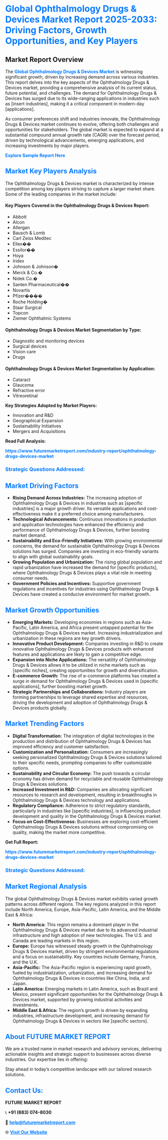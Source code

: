 <h1 style="color: #007BFF;">Global Ophthalmology Drugs & Devices Market Report 2025-2033: Driving Factors, Growth Opportunities, and Key Players</h1>

<section id="overview">
<h2>Market Report Overview</h2>
<p>The <a href="https://www.futuremarketreport.com/industry-report/ophthalmology-drugs-devices-market" style="color: #007BFF; text-decoration: none;"><strong>Global Ophthalmology Drugs & Devices Market</strong></a> is witnessing significant growth, driven by increasing demand across various industries. This report delves into the key aspects of the Ophthalmology Drugs & Devices market, providing a comprehensive analysis of its current status, future potential, and challenges. The demand for Ophthalmology Drugs & Devices has surged due to its wide-ranging applications in industries such as [insert industries], making it a critical component in modern-day [applications].</p>
<p>As consumer preferences shift and industries innovate, the Ophthalmology Drugs & Devices market continues to evolve, offering both challenges and opportunities for stakeholders. The global market is expected to expand at a substantial compound annual growth rate (CAGR) over the forecast period, driven by technological advancements, emerging applications, and increasing investments by major players.</p>
</section>

<section id="overview">
<p><a href="https://www.futuremarketreport.com/request-sample/reportId=63180" style="color: #007BFF; text-decoration: none;"><strong>Explore Sample Report Here</strong></a></p>
</section>

<section id="key-players">
<h2 style="color: #007BFF;">Market Key Players Analysis</h2>
<p>The Ophthalmology Drugs & Devices market is characterized by intense competition among key players striving to capture a larger market share. Some of the leading companies in the market include:</p>
<h4>Key Players Covered in the Ophthalmology Drugs & Devices Report:</h4>
<ul><li>Abbott</li><li>Alcon</li><li>Allergan</li><li>Bausch &amp; Lomb</li><li>Carl Zeiss Meditec</li><li>Ellex��</li><li>Essilor��</li><li>Hoya</li><li>Iridex</li><li>Johnson &amp; Johnson�</li><li>Merck &amp; Co.�</li><li>Nidek Co.�</li><li>Santen Pharmaceutical��</li><li>Novartis</li><li>Pfizer����</li><li>Roche Holding�</li><li>Staar Surgical</li><li>Topcon</li><li>Ziemer Ophthalmic Systems</li></ul>
<h4>Ophthalmology Drugs & Devices Market Segmentation by Type:</h4>
<ul><li>Diagnostic and monitoring devices</li><li>Surgical devices</li><li>Vision care</li><li>Drugs</li></ul>

<h4>Ophthalmology Drugs & Devices Market Segmentation by Application:</h4>
<ul><li>Cataract</li><li>Glaucoma</li><li>Refractive error</li><li>Vitreoretinal</li></ul>
<p><strong>Key Strategies Adopted by Market Players:</strong></p>
<ul>
<li>Innovation and R&D</li>
<li>Geographical Expansion</li>
<li>Sustainability Initiatives</li>
<li>Mergers and Acquisitions</li>
</ul>
</section>

<section>
<p><strong>Read Full Analysis: </strong></p><a href="https://www.futuremarketreport.com/industry-report/ophthalmology-drugs-devices-market" style="color: #007BFF; text-decoration: none;"><strong>https://www.futuremarketreport.com/industry-report/ophthalmology-drugs-devices-market</strong></a>
<h3 style="color: #007BFF;">Strategic Questions Addressed:</h3>
</section>

<section id="driving-factors">
<h2 style="color: #007BFF;">Market Driving Factors</h2>
<ul>
<li><strong>Rising Demand Across Industries:</strong> The increasing adoption of Ophthalmology Drugs & Devices in industries such as [specific industries] is a major growth driver. Its versatile applications and cost-effectiveness make it a preferred choice among manufacturers.</li>
<li><strong>Technological Advancements:</strong> Continuous innovations in production and application technologies have enhanced the efficiency and performance of Ophthalmology Drugs & Devices, further boosting market demand.</li>
<li><strong>Sustainability and Eco-Friendly Initiatives:</strong> With growing environmental concerns, the demand for sustainable Ophthalmology Drugs & Devices solutions has surged. Companies are investing in eco-friendly variants to align with global sustainability goals.</li>
<li><strong>Growing Population and Urbanization:</strong> The rising global population and rapid urbanization have increased the demand for [specific products], where Ophthalmology Drugs & Devices plays a vital role in meeting consumer needs.</li>
<li><strong>Government Policies and Incentives:</strong> Supportive government regulations and incentives for industries using Ophthalmology Drugs & Devices have created a conducive environment for market growth.</li>
</ul>
</section>

<section id="growth-opportunities">
<h2 style="color: #007BFF;">Market Growth Opportunities</h2>
<ul>
<li><strong>Emerging Markets:</strong> Developing economies in regions such as Asia-Pacific, Latin America, and Africa present untapped potential for the Ophthalmology Drugs & Devices market. Increasing industrialization and urbanization in these regions are key growth drivers.</li>
<li><strong>Innovative Product Development:</strong> Companies investing in R&D to create innovative Ophthalmology Drugs & Devices products with enhanced features and applications are likely to gain a competitive edge.</li>
<li><strong>Expansion into Niche Applications:</strong> The versatility of Ophthalmology Drugs & Devices allows it to be utilized in niche markets such as [specific niches], creating opportunities for growth and diversification.</li>
<li><strong>E-commerce Growth:</strong> The rise of e-commerce platforms has created a surge in demand for Ophthalmology Drugs & Devices used in [specific applications], further boosting market growth.</li>
<li><strong>Strategic Partnerships and Collaborations:</strong> Industry players are forming partnerships to leverage shared expertise and resources, driving the development and adoption of Ophthalmology Drugs & Devices products globally.</li>
</ul>
</section>

<section id="trending-factors">
<h2 style="color: #007BFF;">Market Trending Factors</h2>
<ul>
<li><strong>Digital Transformation:</strong> The integration of digital technologies in the production and distribution of Ophthalmology Drugs & Devices has improved efficiency and customer satisfaction.</li>
<li><strong>Customization and Personalization:</strong> Consumers are increasingly seeking personalized Ophthalmology Drugs & Devices solutions tailored to their specific needs, prompting companies to offer customizable options.</li>
<li><strong>Sustainability and Circular Economy:</strong> The push towards a circular economy has driven demand for recyclable and reusable Ophthalmology Drugs & Devices solutions.</li>
<li><strong>Increased Investment in R&D:</strong> Companies are allocating significant resources to research and development, resulting in breakthroughs in Ophthalmology Drugs & Devices technology and applications.</li>
<li><strong>Regulatory Compliance:</strong> Adherence to strict regulatory standards, particularly in industries like [specific industries], is influencing product development and quality in the Ophthalmology Drugs & Devices market.</li>
<li><strong>Focus on Cost-Effectiveness:</strong> Businesses are exploring cost-efficient Ophthalmology Drugs & Devices solutions without compromising on quality, making the market more competitive.</li>
</ul>
</section>

<section>
<p><strong>Get Full Report: </strong></p><a href="https://www.futuremarketreport.com/industry-report/ophthalmology-drugs-devices-market" style="color: #007BFF; text-decoration: none;"><strong>https://www.futuremarketreport.com/industry-report/ophthalmology-drugs-devices-market</strong></a>
<h3 style="color: #007BFF;">Strategic Questions Addressed:</h3>
</section>


<section id="regional-analysis">
<h2 style="color: #007BFF;">Market Regional Analysis</h2>
<p>The global Ophthalmology Drugs & Devices market exhibits varied growth patterns across different regions. The key regions analyzed in this report include North America, Europe, Asia-Pacific, Latin America, and the Middle East & Africa:</p>
<ul>
<li><strong>North America:</strong> This region remains a dominant player in the Ophthalmology Drugs & Devices market due to its advanced industrial infrastructure and high adoption of new technologies. The U.S. and Canada are leading markets in this region.</li>
<li><strong>Europe:</strong> Europe has witnessed steady growth in the Ophthalmology Drugs & Devices market, driven by stringent environmental regulations and a focus on sustainability. Key countries include Germany, France, and the U.K.</li>
<li><strong>Asia-Pacific:</strong> The Asia-Pacific region is experiencing rapid growth, fueled by industrialization, urbanization, and increasing demand for Ophthalmology Drugs & Devices in countries like China, India, and Japan.</li>
<li><strong>Latin America:</strong> Emerging markets in Latin America, such as Brazil and Mexico, present significant opportunities for the Ophthalmology Drugs & Devices market, supported by growing industrial activities and investments.</li>
<li><strong>Middle East & Africa:</strong> The region’s growth is driven by expanding industries, infrastructure development, and increasing demand for Ophthalmology Drugs & Devices in sectors like [specific sectors].</li>
</ul>
</section>

<footer>
<h2 style="color: #007BFF;">About FUTURE MARKET REPORT</h2>
<p>We are a trusted name in market research and advisory services, delivering actionable insights and strategic support to businesses across diverse industries. Our expertise lies in offering:</p>

<p>Stay ahead in today’s competitive landscape with our tailored research solutions.</p>

<h2 style="color: #007BFF;">Contact Us:</h2>
<p><strong>FUTURE MARKET REPORT</strong></p>
<p>📞 <strong>+91 (883) 074-8030</strong></p>
<p>📧 <strong><a href="mailto:help@futuremarketreport.com" style="color: #007BFF;">help@futuremarketreport.com</a></strong></p>
<p>🌐 <strong><a href="https://www.futuremarketreport.com/" style="color: #007BFF;">Visit Our Website</a></strong></p>
</footer>